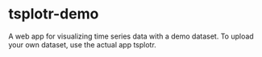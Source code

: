 # tsplotr-demo
A web app for visualizing time series data with a demo dataset. To upload your own dataset, use the actual app tsplotr.
